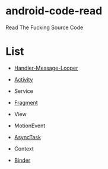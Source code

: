 # android-code-read
Read The Fucking Source Code

# List

* [Handler-Message-Looper](https://github.com/xianfeng92/android-code-read/blob/master/notes/Handler%E5%88%86%E6%9E%90.md)

* [Activity](https://github.com/xianfeng92/android-code-read/blob/master/notes/Activty%E5%90%AF%E5%8A%A8.md)

* Service

* [Fragment](https://github.com/xianfeng92/android-code-read/blob/master/notes/Fragment%E6%BA%90%E7%A0%81%E5%88%86%E6%9E%90.md)

* View

* MotionEvent

* [AsyncTask](https://github.com/xianfeng92/android-code-read/blob/master/notes/AsyncTask%E5%88%86%E6%9E%90.md)

* Context

* [Binder](https://github.com/xianfeng92/android-code-read/blob/master/notes/AIDL%E5%88%86%E6%9E%90.md)
